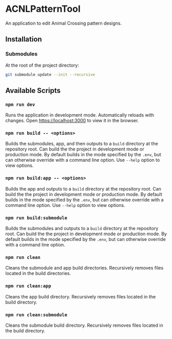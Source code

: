 # ACNLPatternTool

An application to edit Animal Crossing pattern designs.

## Installation

### Submodules

At the root of the project directory:
```sh
git submodule update --init --recursive
```

 ## Available Scripts

 ### `npm run dev`

 Runs the application in development mode. Automatically reloads with changes.
 Open [https://localhost:3000](https://localhost:3000) to view it in the
 browser.

 ### `npm run build -- <options>`


Builds the submodules, app, and then outputs to a `build` directory at the
repository root. Can build the the project in development mode or production
mode. By default builds in the mode specified by the `.env`, but can otherwise
override with a command line option. Use `--help` option to view options.

 ### `npm run build:app -- <options>`

Builds the app and outputs to a `build` directory at the repository root. Can
build the the project in development mode or production mode. By default builds
in the mode specified by the `.env`, but can otherwise override with a command
line option. Use `--help` option to view options.

### `npm run build:submodule`

Builds the submodules and outputs to a `build` directory at the repository
root. Can build the the project in development mode or production mode. By
default builds in the mode specified by the `.env`, but can otherwise override
with a command line option.

### `npm run clean`

Cleans the submodule and app build directories. Recursively removes files
located in the build directories.


### `npm run clean:app`

Cleans the app build directory. Recursively removes files located in the build
directory.


### `npm run clean:submodule`

Cleans the submodule build directory. Recursively removes files located in the build
directory.